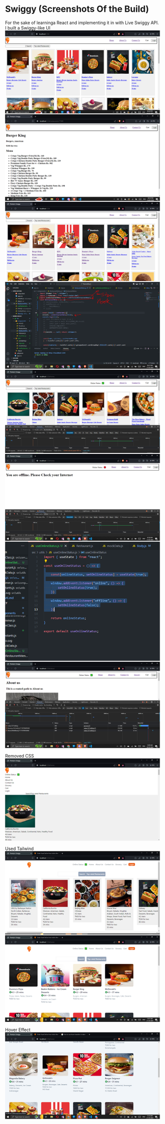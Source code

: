 # Swiggy (Screenshots Of the Build)
For the sake of learninga React and implementing it in with Live Swiggy API. I built a Swiggy-like UI 
![alt text](image.png)
![alt text](image-1.png)
![alt text](image-2.png)
![alt text](image-3.png)
![alt text](image-4.png)
![alt text](image-5.png)
![alt text](image-6.png)
![alt text](image-8.png)

Removed CSS
![alt text](image-9.png)

Used Tailwind
![alt text](image-10.png)
![alt text](image-11.png)

Hover Effect
![alt text](image-13.png)
